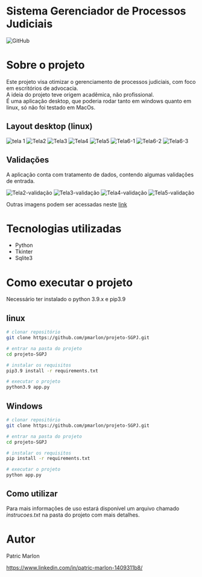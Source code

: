# Sistema Gerenciador de Processos Judiciais  
  
![GitHub](https://img.shields.io/github/license/pmarlon/projeto-SGPJ?style=flat-square)  
  
# Sobre o projeto  
  
Este projeto visa otimizar o gerenciamento de processos judiciais, com foco em escritórios de advocacia.  
A ideia do projeto teve origem acadêmica, não profissional.  
É uma aplicação desktop, que poderia rodar tanto em windows quanto em linux, só não foi testado em MacOs.  
  

## Layout desktop (linux)
![tela 1](https://raw.githubusercontent.com/pmarlon/SGPJ-screenshots/main/tela1.png) 
![Tela2](https://raw.githubusercontent.com/pmarlon/SGPJ-screenshots/main/tela2.png)
![Tela3](https://raw.githubusercontent.com/pmarlon/SGPJ-screenshots/main/tela3.png)
![Tela4](https://raw.githubusercontent.com/pmarlon/SGPJ-screenshots/main/tela4.png)
![Tela5](https://raw.githubusercontent.com/pmarlon/SGPJ-screenshots/main/tela5.png)
![Tela6-1](https://raw.githubusercontent.com/pmarlon/SGPJ-screenshots/main/tela6-1.png)
![Tela6-2](https://raw.githubusercontent.com/pmarlon/SGPJ-screenshots/main/tela6-2.png)
![Tela6-3](https://raw.githubusercontent.com/pmarlon/SGPJ-screenshots/main/tela6-3.png)


## Validações

A aplicação conta com tratamento de dados, contendo algumas validações de entrada. 

![Tela2-validação](https://raw.githubusercontent.com/pmarlon/SGPJ-screenshots/main/tela2-valida%C3%A7%C3%A3o.png)
![Tela3-validação](https://raw.githubusercontent.com/pmarlon/SGPJ-screenshots/main/tela3-valida%C3%A7%C3%A3o.png)
![Tela4-validação](https://raw.githubusercontent.com/pmarlon/SGPJ-screenshots/main/tela4-valida%C3%A7%C3%A3o.png)
![Tela5-validação](https://raw.githubusercontent.com/pmarlon/SGPJ-screenshots/main/tela5-valida%C3%A7%C3%A3o.png)


Outras imagens podem ser acessadas neste <a href="https://github.com/pmarlon/SGPJ-screenshots"> link</a>

# Tecnologias utilizadas
- Python
- Tkinter
- Sqlite3 
# Como executar o projeto

Necessário ter instalado o python 3.9.x e pip3.9

## linux
```bash
# clonar repositório
git clone https://github.com/pmarlon/projeto-SGPJ.git

# entrar na pasta do projeto
cd projeto-SGPJ

# instalar os requisitos
pip3.9 install -r requirements.txt 

# executar o projeto
python3.9 app.py
```
## Windows
```bash
# clonar repositório
git clone https://github.com/pmarlon/projeto-SGPJ.git

# entrar na pasta do projeto
cd projeto-SGPJ

# instalar os requisitos
pip install -r requirements.txt 

# executar o projeto
python app.py
```
## Como utilizar
Para mais informações de uso estará disponível um arquivo chamado *instrucoes.txt* na pasta do projeto com mais detalhes.

# Autor

Patric Marlon

https://www.linkedin.com/in/patric-marlon-1409311b8/
